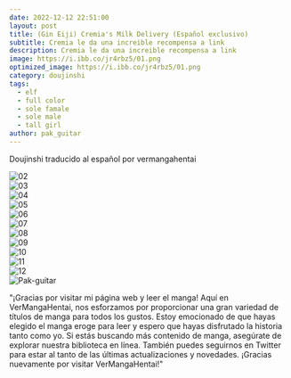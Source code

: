 ```yaml
---
date: 2022-12-12 22:51:00
layout: post
title: (Gin Eiji) Cremia's Milk Delivery (Español exclusivo)
subtitle: Cremia le da una increible recompensa a link
description: Cremia le da una increible recompensa a link
image: https://i.ibb.co/jr4rbz5/01.png
optimized_image: https://i.ibb.co/jr4rbz5/01.png
category: doujinshi
tags:
  - elf
  - full color
  - sole famale
  - sole male
  - tall girl
author: pak_guitar
---
```


Doujinshi traducido al español por vermangahentai

<img src="https://i.ibb.co/f9VgR1K/02.jpg" alt="02" border="0"><br>
<img src="https://i.ibb.co/3mVH71x/03.png" alt="03" border="0"><br>
<img src="https://i.ibb.co/pnn2SJc/04.png" alt="04" border="0"><br>
<img src="https://i.ibb.co/TvzFY2F/05.png" alt="05" border="0"><br>
<img src="https://i.ibb.co/chLBFG1/06.png" alt="06" border="0"><br>
<img src="https://i.ibb.co/zZFFMGN/07.png" alt="07" border="0"><br>
<img src="https://i.ibb.co/w0rY0tL/08.png" alt="08" border="0"><br>
<img src="https://i.ibb.co/Dg9XM8X/09.png" alt="09" border="0"><br>
<img src="https://i.ibb.co/jvN3Q9s/10.png" alt="10" border="0"><br>
<img src="https://i.ibb.co/DVFcSQ1/11.jpg" alt="11" border="0"><br>
<img src="https://i.ibb.co/WWvYTBW/12.jpg" alt="12" border="0"><br>
<img src="https://i.ibb.co/Jcg6jQL/Pak-guitar.png" alt="Pak-guitar" border="0">

"¡Gracias por visitar mi página web y leer el manga! Aquí en VerMangaHentai, nos esforzamos por proporcionar una gran variedad de títulos de manga para todos los gustos. Estoy emocionado de que hayas elegido el manga eroge para leer y espero que hayas disfrutado la historia tanto como yo. Si estás buscando más contenido de manga, asegúrate de explorar nuestra biblioteca en línea. También puedes seguirnos en Twitter para estar al tanto de las últimas actualizaciones y novedades. ¡Gracias nuevamente por visitar VerMangaHentai!"
